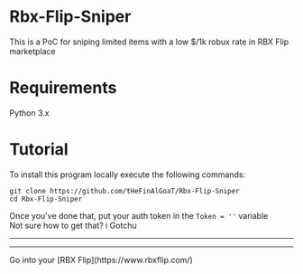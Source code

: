 # Rbx-Flip-Sniper
This is a PoC for sniping limited items with a low $/1k robux rate in RBX Flip marketplace
# Requirements
Python 3.x
# Tutorial
To install this program locally execute the following commands: <br/>
```
git clone https://github.com/tHeFinAlGoaT/Rbx-Flip-Sniper
cd Rbx-Flip-Sniper
```
Once you've done that, put your auth token in the ```Token = ''``` variable <br/>
Not sure how to get that? i Gotchu <br/> 
<hr>
<hr/>
<p>
Go into your [RBX Flip](https://www.rbxflip.com/)
</p>
